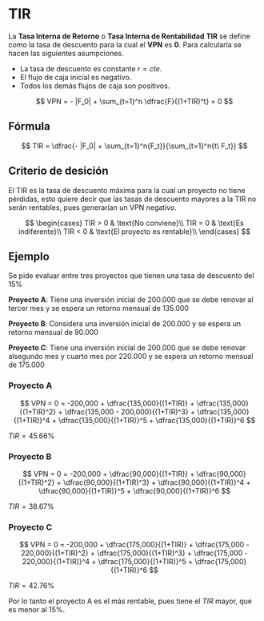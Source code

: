 # TIR
La **Tasa Interna de Retorno** o **Tasa Interna de Rentabilidad** **TIR** se define como la tasa de descuento para la cual el **VPN** es **0**. Para calcularla se hacen las siguientes asumpciones.

* La tasa de descuento es constante $r=cte.$
* El flujo de caja inicial es negativo.
* Todos los demás flujos de caja son positivos.

$$
VPN = - |F_0| + \sum_{t=1}^n \dfrac{F}{(1+TIR)^t} = 0
$$


## Fórmula

$$
TIR = \dfrac{- |F_0| + \sum_{t=1}^n{F_t}}{\sum_{t=1}^n{t\ F_t}}
$$


## Criterio de desición
El TIR es la tasa de descuento máxima para la cual un proyecto no tiene pérdidas, esto quiere decir que las tasas de descuento mayores a la TIR no serán rentables, pues generarían un VPN negativo.

$$
\begin{cases}
TIR > 0 & \text{No conviene}\\
TIR = 0 & \text{Es indiferente}\\
TIR < 0 & \text{El proyecto es rentable}\\
\end{cases}
$$


## Ejemplo
Se pide evaluar entre tres proyectos que tienen una tasa de descuento del 15%

**Proyecto A**: Tiene  una  inversión  inicial  de 200.000  que  se  debe  renovar  al  tercer  mes  y  se  espera  un retorno mensual de 135.000

**Proyecto B**: Considera una inversión inicial de 200.000 y se espera un retorno mensual de 90.000

**Proyecto C**: Tiene una inversión inicial de 200.000 que se debe renovar alsegundo mes y cuarto mes por 220.000 y se espera un retorno mensual de 175.000

### Proyecto A

$$
VPN = 0 = -200,000 + \dfrac{135,000}{(1+TIR)} + \dfrac{135,000}{(1+TIR)^2} + \dfrac{135,000 - 200,000}{(1+TIR)^3} + \dfrac{135,000}{(1+TIR)}^4 + \dfrac{135,000}{(1+TIR)}^5 + \dfrac{135,000}{(1+TIR)}^6
$$

$TIR = 45.66\%$

### Proyecto B

$$
VPN = 0 = -200,000 + \dfrac{90,000}{(1+TIR)} + \dfrac{90,000}{(1+TIR)^2} + \dfrac{90,000}{(1+TIR)^3} + \dfrac{90,000}{(1+TIR)}^4 + \dfrac{90,000}{(1+TIR)}^5 + \dfrac{90,000}{(1+TIR)}^6
$$

$TIR = 38.67\%$

### Proyecto C

$$
VPN = 0 = -200,000 + \dfrac{175,000}{(1+TIR)} + \dfrac{175,000 - 220,000}{(1+TIR)^2} + \dfrac{175,000}{(1+TIR)^3} + \dfrac{175,000 - 220,000}{(1+TIR)}^4 + \dfrac{175,000}{(1+TIR)}^5 + \dfrac{175,000}{(1+TIR)}^6
$$

$TIR = 42.76\%$

Por lo tanto el proyecto A es el más rentable, pues tiene el $TIR$ mayor, que es menor al 15%.